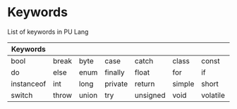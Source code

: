 # Keywords

List of keywords in PU Lang

| Keywords   |       |       |         |          |        |          |          |
| ---------- | ----- | ----- | ------- | -------- | ------ | -------- | -------- |
| bool       | break | byte  | case    | catch    | class  | const    | continue |
| do         | else  | enum  | finally | float    | for    | if       | import   |
| instanceof | int   | long  | private | return   | simple | short    | static   |
| switch     | throw | union | try     | unsigned | void   | volatile | while    |
